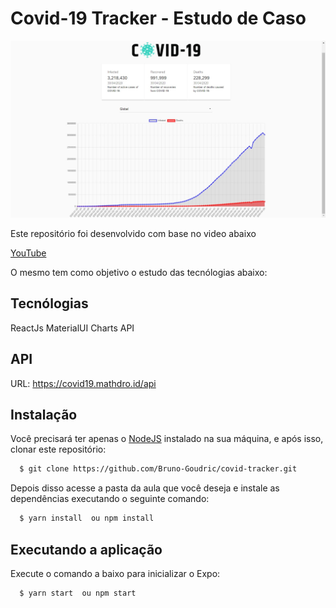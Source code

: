 # Covid-19 Tracker - Estudo de Caso

![](src/images/covid_tracker.jpg)



Este repositório foi desenvolvido com base no video abaixo

[YouTube](https://www.youtube.com/watch?v=khJlrj3Y6Ls&list=WL&index=12&t=0s)

O mesmo tem como objetivo o estudo das tecnólogias abaixo:

## Tecnólogias

ReactJs 
MaterialUI
Charts
API

## API

URL: https://covid19.mathdro.id/api

## Instalação

Você precisará ter apenas o [NodeJS](https://nodejs.org) instalado na sua máquina, e após isso, clonar este repositório:
```sh
  $ git clone https://github.com/Bruno-Goudric/covid-tracker.git
```

Depois disso acesse a pasta da aula que você deseja e instale as dependências executando o seguinte comando:
```sh
  $ yarn install  ou npm install
```

## Executando a aplicação

Execute o comando a baixo para inicializar o Expo:
```sh
  $ yarn start  ou npm start
```

